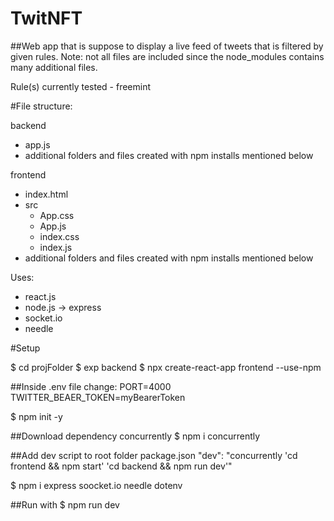 # TwitNFT

##Web app that is suppose to display a live feed of tweets that is filtered by given rules. Note: not all files are included since the node_modules contains many additional files. 

Rule(s) currently tested - freemint

#File structure:

  backend
   - app.js
   - additional folders and files created with npm installs mentioned below

 frontend
   - index.html
   - src
     - App.css
     - App.js
     - index.css
     - index.js
   - additional folders and files created with npm installs mentioned below
  
Uses:
  - react.js
  - node.js -> express
  - socket.io
  - needle
  
 #Setup
 
 $ cd projFolder 
 $ exp backend
 $ npx create-react-app frontend --use-npm
 
 
 ##Inside .env file change:
    PORT=4000
    TWITTER_BEAER_TOKEN=myBearerToken
 
 $ npm init -y
 
 ##Download dependency concurrently
 $ npm i concurrently
 
 ##Add dev script to root folder package.json
 "dev": "concurrently 'cd frontend && npm start' 'cd backend && npm run dev'"
 
 $ npm i express soocket.io needle dotenv
 
 ##Run with 
 $ npm run dev
 
 
 
  

  
    
